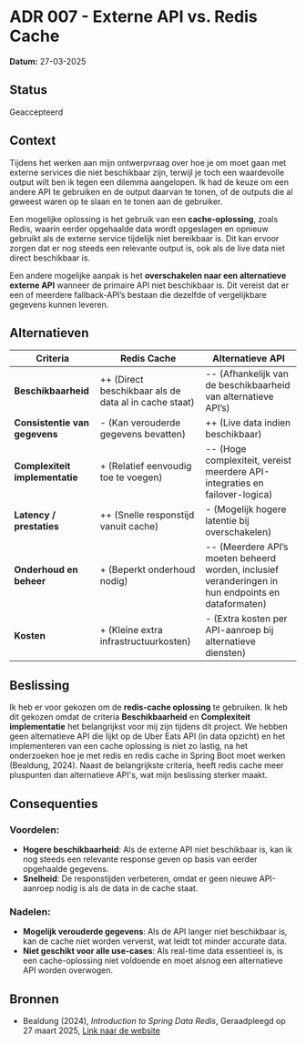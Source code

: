 # ADR 007 - Externe API vs. Redis Cache

**Datum:** 27-03-2025

## Status

Geaccepteerd

## **Context**

Tijdens het werken aan mijn ontwerpvraag over hoe je om moet gaan met externe services die niet beschikbaar zijn, terwijl je toch een waardevolle output wilt ben ik tegen een dilemma aangelopen. Ik had de keuze om een andere API te gebruiken en de output daarvan te tonen, of de outputs die al geweest waren op te slaan en te tonen aan de gebruiker.

Een mogelijke oplossing is het gebruik van een **cache-oplossing**, zoals Redis, waarin eerder opgehaalde data wordt opgeslagen en opnieuw gebruikt als de externe service tijdelijk niet bereikbaar is. Dit kan ervoor zorgen dat er nog steeds een relevante output is, ook als de live data niet direct beschikbaar is.

Een andere mogelijke aanpak is het **overschakelen naar een alternatieve externe API** wanneer de primaire API niet beschikbaar is. Dit vereist dat er een of meerdere fallback-API’s bestaan die dezelfde of vergelijkbare gegevens kunnen leveren.

## **Alternatieven**

| Criteria                       | Redis Cache                                           | Alternatieve API                                                                                    |
| ------------------------------ | ----------------------------------------------------- | --------------------------------------------------------------------------------------------------- |
| **Beschikbaarheid**            | ++ (Direct beschikbaar als de data al in cache staat) | -- (Afhankelijk van de beschikbaarheid van alternatieve API’s)                                      |
| **Consistentie van gegevens**  | - (Kan verouderde gegevens bevatten)                  | ++ (Live data indien beschikbaar)                                                                   |
| **Complexiteit implementatie** | + (Relatief eenvoudig toe te voegen)                  | -- (Hoge complexiteit, vereist meerdere API-integraties en failover-logica)                         |
| **Latency / prestaties**       | ++ (Snelle responstijd vanuit cache)                  | - (Mogelijk hogere latentie bij overschakelen)                                                      |
| **Onderhoud en beheer**        | + (Beperkt onderhoud nodig)                           | -- (Meerdere API’s moeten beheerd worden, inclusief veranderingen in hun endpoints en dataformaten) |
| **Kosten**                     | + (Kleine extra infrastructuurkosten)                 | - (Extra kosten per API-aanroep bij alternatieve diensten)                                          |

## **Beslissing**

Ik heb er voor gekozen om de **redis-cache oplossing** te gebruiken. Ik heb dit gekozen omdat de criteria **Beschikbaarheid** en **Complexiteit implementatie** het belangrijkst voor mij zijn tijdens dit project. We hebben geen alternatieve API die lijkt op de Uber Eats API (in data opzicht) en het implementeren van een cache oplossing is niet zo lastig, na het onderzoeken hoe je met redis en redis cache in Spring Boot moet werken (Bealdung, 2024). Naast de belangrijkste criteria, heeft redis cache meer pluspunten dan alternatieve API's, wat mijn beslissing sterker maakt.

## **Consequenties**

### **Voordelen:**

- **Hogere beschikbaarheid**: Als de externe API niet beschikbaar is, kan ik nog steeds een relevante response geven op basis van eerder opgehaalde gegevens.
- **Snelheid**: De responstijden verbeteren, omdat er geen nieuwe API-aanroep nodig is als de data in de cache staat.

### **Nadelen:**

- **Mogelijk verouderde gegevens**: Als de API langer niet beschikbaar is, kan de cache niet worden ververst, wat leidt tot minder accurate data.
- **Niet geschikt voor alle use-cases**: Als real-time data essentieel is, is een cache-oplossing niet voldoende en moet alsnog een alternatieve API worden overwogen.

## Bronnen

- Bealdung (2024), _Introduction to Spring Data Redis_, Geraadpleegd op 27 maart 2025, [Link naar de website](https://www.baeldung.com/spring-data-redis-tutorial)
